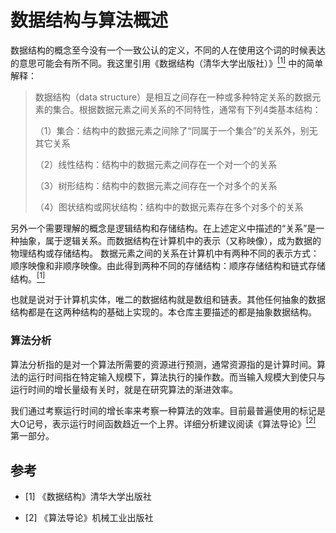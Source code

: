 # 数据结构与算法概述

数据结构的概念至今没有一个一致公认的定义，不同的人在使用这个词的时候表达的意思可能会有所不同。我这里引用《数据结构（清华大学出版社）》[<sup>[1]</sup>](#refer-anchor-1) 中的简单解释：

> 数据结构（data structure）是相互之间存在一种或多种特定关系的数据元素的集合。根据数据元素之间关系的不同特性，通常有下列4类基本结构：
> 
> （1）集合：结构中的数据元素之间除了“同属于一个集合”的关系外，别无其它关系
> 
> （2）线性结构：结构中的数据元素之间存在一个对一个的关系
> 
> （3）树形结构：结构中的数据元素之间存在一个对多个的关系
> 
> （4）图状结构或网状结构：结构中的数据元素存在多个对多个的关系

另外一个需要理解的概念是逻辑结构和存储结构。在上述定义中描述的“关系”是一种抽象，属于逻辑关系。而数据结构在计算机中的表示（又称映像），成为数据的物理结构或存储结构。
数据元素之间的关系在计算机中有两种不同的表示方式：顺序映像和非顺序映像。由此得到两种不同的存储结构：顺序存储结构和链式存储结构。[<sup>[1]</sup>](#refer-anchor-1)

也就是说对于计算机实体，唯二的数据结构就是数组和链表。其他任何抽象的数据结构都是在这两种结构的基础上实现的。本仓库主要描述的都是抽象数据结构。

### 算法分析
算法分析指的是对一个算法所需要的资源进行预测，通常资源指的是计算时间。算法的运行时间指在特定输入规模下，算法执行的操作数。而当输入规模大到使只与运行时间的增长量级有关时，就是在研究算法的渐进效率。

我们通过考察运行时间的增长率来考察一种算法的效率。目前最普遍使用的标记是大O记号，表示运行时间函数趋近一个上界。详细分析建议阅读《算法导论》[<sup>[2]</sup>](#refer-anchor-2) 第一部分。


## 参考

<div id="refer-anchor-1"></div>

- [1] 《数据结构》清华大学出版社

<div id="refer-anchor-2"></div>

- [2] 《算法导论》机械工业出版社

